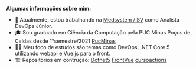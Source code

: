 
**Algumas informações sobre mim:**

- :briefcase: Atualmente, estou trabalhando na [Medsystem / SV](http://medsystem.com.br/portal/empresa.asp) como Analista DevOps Júnior.
- :mortar_board:  Sou graduado em Ciência da Computação pela PUC Minas Poços de Caldas desde 1°semestre/2021 [PucMinas](https://www.pucpcaldas.br/default.php)
- :man_technologist: Meu foco de estudos são temas como DevOps, .NET Core 5 utilizando webapi e Vue.js para o front.
- :building_construction: Repositorios em contrução: [Dotnet5](https://github.com/Gabrielgsn30/Dotnet5) [FrontVue](https://github.com/Gabrielgsn30/FrontVue)  [cursoactions](https://github.com/Gabrielgsn30/cursoactions)

